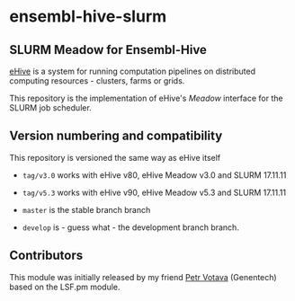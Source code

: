 ensembl-hive-slurm
==================


SLURM Meadow for Ensembl-Hive
-------

[eHive](https://travis-ci.org/Ensembl/ensembl-hive) is a system for running computation pipelines on distributed computing resources - clusters, farms or grids.

This repository is the implementation of eHive's _Meadow_ interface for the SLURM job scheduler.


Version numbering and compatibility
-----------------------------------

This repository is versioned the same way as eHive itself
* `tag/v3.0` works with eHive v80, eHive Meadow v3.0 and SLURM 17.11.11 
* `tag/v5.3` works with eHive v90, eHive Meadow v5.3 and SLURM 17.11.11 

* `master` is the stable branch branch
* `develop` is - guess what - the development branch branch.

Contributors
------------

This module was initially released by my friend [Petr Votava](https://github.com/votavap) (Genentech) based on the LSF.pm module. 
